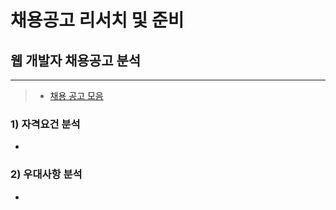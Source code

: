 # 채용공고 리서치 및 준비

## 웹 개발자 채용공고 분석

---

> - [채용 공고 모음](https://github.com/yunchanbin/Company-Analysis/blob/master/Search.md)





### 1) 자격요건 분석

- 



### 2) 우대사항 분석

- 